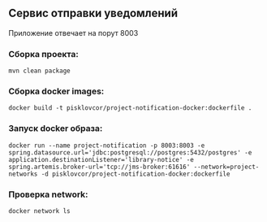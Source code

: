 ## Сервис отправки уведомлений

Приложение отвечает на порут 8003

### Сборка проекта:
````
mvn clean package
````

### Сборка docker images:
````shell
docker build -t pisklovcor/project-notification-docker:dockerfile .
````

### Запуск docker образа:
````shell
docker run --name project-notification -p 8003:8003 -e spring.datasource.url='jdbc:postgresql://postgres:5432/postgres' -e application.destinationListener='library-notice' -e spring.artemis.broker-url='tcp://jms-broker:61616' --network=project-networks -d pisklovcor/project-notification-docker:dockerfile
````

### Проверка network:
````shell
docker network ls
````